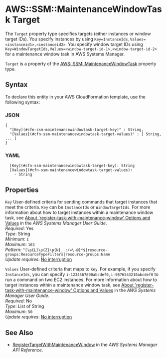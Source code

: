 # AWS::SSM::MaintenanceWindowTask Target<a name="aws-properties-ssm-maintenancewindowtask-target"></a>

The `Target` property type specifies targets \(either instances or window target IDs\)\. You specify instances by using `Key=InstanceIds,Values=<instanceid1>,<instanceid2>`\. You specify window target IDs using `Key=WindowTargetIds,Values=<window-target-id-1>,<window-target-id-2>` for a maintenance window task in AWS Systems Manager\.

 `Target` is a property of the [AWS::SSM::MaintenanceWindowTask](https://docs.aws.amazon.com/AWSCloudFormation/latest/UserGuide/aws-resource-ssm-maintenancewindowtask.html) property type\.

## Syntax<a name="aws-properties-ssm-maintenancewindowtask-target-syntax"></a>

To declare this entity in your AWS CloudFormation template, use the following syntax:

### JSON<a name="aws-properties-ssm-maintenancewindowtask-target-syntax.json"></a>

```
{
  "[Key](#cfn-ssm-maintenancewindowtask-target-key)" : String,
  "[Values](#cfn-ssm-maintenancewindowtask-target-values)" : [ String, ... ]
}
```

### YAML<a name="aws-properties-ssm-maintenancewindowtask-target-syntax.yaml"></a>

```
  [Key](#cfn-ssm-maintenancewindowtask-target-key): String
  [Values](#cfn-ssm-maintenancewindowtask-target-values): 
    - String
```

## Properties<a name="aws-properties-ssm-maintenancewindowtask-target-properties"></a>

`Key`  <a name="cfn-ssm-maintenancewindowtask-target-key"></a>
User\-defined criteria for sending commands that target instances that meet the criteria\. `Key` can be `InstanceIds` or `WindowTargetIds`\. For more information about how to target instances within a maintenance window task, see [About 'register\-task\-with\-maintenance\-window' Options and Values](https://docs.aws.amazon.com/systems-manager/latest/userguide/register-tasks-options.html) in the *AWS Systems Manager User Guide*\.  
*Required*: Yes  
*Type*: String  
*Minimum*: `1`  
*Maximum*: `163`  
*Pattern*: `^[\p{L}\p{Z}\p{N}_.:/=\-@]*$|resource-groups:ResourceTypeFilters|resource-groups:Name`  
*Update requires*: [No interruption](https://docs.aws.amazon.com/AWSCloudFormation/latest/UserGuide/using-cfn-updating-stacks-update-behaviors.html#update-no-interrupt)

`Values`  <a name="cfn-ssm-maintenancewindowtask-target-values"></a>
User\-defined criteria that maps to `Key`\. For example, if you specify `InstanceIds`, you can specify `i-1234567890abcdef0,i-9876543210abcdef0` to run a command on two EC2 instances\. For more information about how to target instances within a maintenance window task, see [About 'register\-task\-with\-maintenance\-window' Options and Values](https://docs.aws.amazon.com/systems-manager/latest/userguide/register-tasks-options.html) in the *AWS Systems Manager User Guide*\.  
*Required*: No  
*Type*: List of String  
*Maximum*: `50`  
*Update requires*: [No interruption](https://docs.aws.amazon.com/AWSCloudFormation/latest/UserGuide/using-cfn-updating-stacks-update-behaviors.html#update-no-interrupt)

## See Also<a name="aws-properties-ssm-maintenancewindowtask-target--seealso"></a>
+  [RegisterTargetWithMaintenanceWindow](https://docs.aws.amazon.com/systems-manager/latest/APIReference/API_RegisterTargetWithMaintenanceWindow.html) in the *AWS Systems Manager API Reference*\.